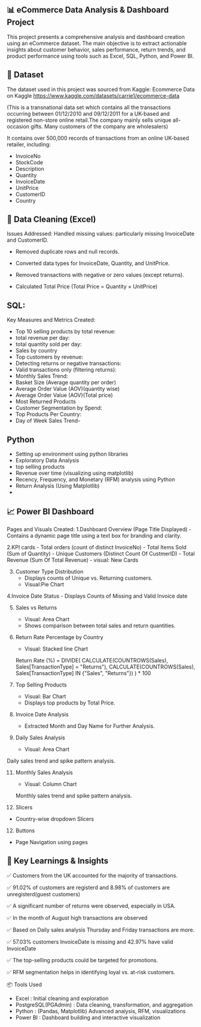 ## 📊 eCommerce Data Analysis & Dashboard Project
This project presents a comprehensive analysis and dashboard creation using an eCommerce dataset. The main objective is to extract actionable insights about customer behavior, sales performance, return trends, and product performance using tools such as Excel, SQL, Python, and Power BI.

## 📁 Dataset
The dataset used in this project was sourced from Kaggle:
Ecommerce Data on Kaggle
https://www.kaggle.com/datasets/carrie1/ecommerce-data


(This is a transnational data set which contains all the transactions occurring between 01/12/2010 and 09/12/2011 for a UK-based and registered non-store online retail.The company mainly sells unique all-occasion gifts. Many customers of the company are wholesalers)


It contains over 500,000 records of transactions from an online UK-based retailer, including:

- InvoiceNo
- StockCode
- Description
- Quantity
- InvoiceDate
- UnitPrice
- CustomerID
- Country

## 🧮 Data Cleaning (Excel)
Issues Addressed:
Handled missing values: particularly missing InvoiceDate and CustomerID.

- Removed duplicate rows and null records.

- Converted data types for InvoiceDate, Quantity, and UnitPrice.

- Removed transactions with negative or zero values (except returns).
  
- Calculated Total Price (Total Price = Quantity × UnitPrice)



## SQL: 

Key Measures and Metrics Created:
-  Top 10 selling products by total revenue:
-  total revenue per day:
-  total quantity  sold per day:
-  Sales by country
-  Top customers by revenue:
-  Detecting returns or negative transactions:
-  Valid transactions only (filtering returns):
-  Monthly Sales Trend:
-  Basket Size (Average quantity per order)
-  Average Order Value (AOV)(quantity wise)
-  Average Order Value (AOV)(Total price)
-  Most Returned Products
-  Customer Segmentation by Spend:
-  Top Products Per Country:
-  Day of Week Sales Trend-

 ## Python
  - Setting up environment using python libraries
  - Exploratory Data Analysis
  - top selling products
  - Revenue over time (visualizing using matplotlib)
  - Recency, Frequency, and Monetary (RFM) analysis using Python
  - Return Analysis (Using Matplotlib)
  - 

## 📈 Power BI Dashboard
Pages and Visuals Created:
1.Dashboard Overview (Page Title Displayed)
     - Contains a dynamic page title using a text box for branding and clarity.
   
2.KPI cards
     - Total orders (count of distinct InvoiceNo)
     - Total Items Sold (Sum of Quantity)
     - Unique Customers (Distinct Count Of CustmerID)
     - Total Revenue (Sum Of Total Revenue)
     - visual: New Cards

3. Customer Type Distribution
      - Displays counts of Unique vs. Returning customers.
      - Visual:Pie Chart

4.Invoice Date Status
      - Displays Counts of Missing and Valid Invoice date

5. Sales vs Returns
      -  Visual: Area Chart
      -  Shows comparison between total sales and return quantities.

6. Return Rate Percentage by Country
      -  Visual: Stacked line Chart


    Return Rate (%) = 
      DIVIDE(
         CALCULATE(COUNTROWS(Sales), Sales[TransactionType] = "Returns"),
         CALCULATE(COUNTROWS(Sales), Sales[TransactionType] IN {"Sales", "Returns"})
      ) * 100

8. Top Selling Products
   - Visual: Bar Chart
   - Displays top products by Total Price.

9. Invoice Date Analysis
   - Extracted Month and Day Name for Further Analysis.

10. Daily Sales  Analysis
    -  Visual: Area Chart

  
   Daily sales trend and spike pattern analysis.

11. Monthly Sales  Analysis
    -  Visual: Column Chart

  
     Monthly sales trend and spike pattern analysis.


11. Slicers 
   - Country-wise dropdown Slicers

12. Buttons
   -  Page Navigation using pages

## 📌 Key Learnings & Insights
✅ Customers from the UK accounted for the majority of transactions.

✅ 91.02% of customers are registerd and 8.98% of customers are unregisterd(guest customers)

✅ A significant number of returns were observed, especially in USA.

✅ In the month of August high transactions are observed

✅ Based on Daily sales analysis  Thursday and Friday transactions are more.

✅ 57.03% customers InvoiceDate is missing and 42.97% have valid InvoiceDate

✅ The top-selling products could be targeted for promotions.

✅ RFM segmentation helps in identifying loyal vs. at-risk customers.

📦 Tools Used
- Excel :	Initial cleaning and exploration
- PostgreSQL(PGAdmin)	: Data cleaning, transformation, and aggregation
- Python : (Pandas, Matplotlib)	Advanced analysis, RFM, visualizations
- Power BI	: Dashboard building and interactive visualization
